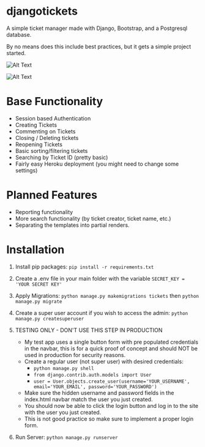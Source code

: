 # djangotickets
A simple ticket manager made with Django, Bootstrap, and a Postgresql database.

By no means does this include best practices, but it gets a simple project started.

![Alt Text](https://i.postimg.cc/6qpVZGkD/Screenshot-2023-04-11-204628.jpg)

![Alt Text](https://i.postimg.cc/x8pv31Yq/Screenshot-2023-04-11-204722.jpg)


# Base Functionality

- Session based Authentication
- Creating Tickets
- Commenting on Tickets
- Closing / Deleting tickets
- Reopening Tickets
- Basic sorting/filtering tickets
- Searching by Ticket ID (pretty basic)
- Fairly easy Heroku deployment (you might need to change some settings)

# Planned Features

- Reporting functionality
- More search functionality (by ticket creator, ticket name, etc.)
- Separating the templates into partial renders.

# Installation

1. Install pip packages:
`pip install -r requirements.txt`

2. Create a .env file in your main folder with the variable `SECRET_KEY = 'YOUR SECRET KEY'`

3. Apply Migrations:
`python manage.py makemigrations tickets` then `python manage.py migrate`

4. Create a super user account if you wish to access the admin:
`python manage.py createsuperuser`

5. TESTING ONLY - DON'T USE THIS STEP IN PRODUCTION

    + My test app uses a single button form with pre populated credentials in the navbar, this is for a quick proof of concept and should NOT be used in production for security reasons.
    + Create a regular user (not super user) with desired credentials:
      - `python manage.py shell`
      - `from django.contrib.auth.models import User`
      - `user = User.objects.create_user(username='YOUR_USERNAME', email='YOUR_EMAIL', password='YOUR_PASSWORD')`
    + Make sure the hidden username and password fields in the index.html navbar match the user you just created.
    + You should now be able to click the login button and log in to the site with the user you just created.
    + This is not good practice so make sure to implement a proper login form.

6. Run Server:
 `python manage.py runserver`

